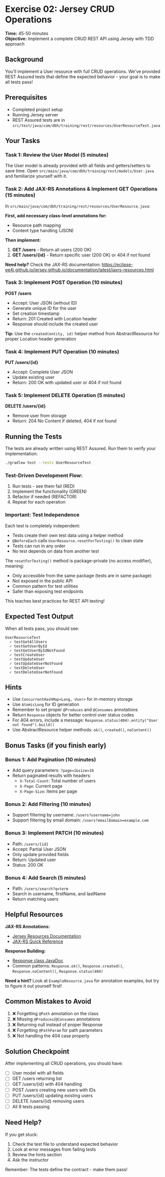 # Exercise 02: Jersey CRUD Operations

**Time:** 45-50 minutes  
**Objective:** Implement a complete CRUD REST API using Jersey with TDD approach

## Background

You'll implement a User resource with full CRUD operations. We've provided REST Assured tests that define the expected behavior - your goal is to make all tests pass!

## Prerequisites

- Completed project setup
- Running Jersey server
- REST Assured tests are in `src/test/java/com/dbh/training/rest/resources/UserResourceTest.java`

## Your Tasks

### Task 1: Review the User Model (5 minutes)

The User model is already provided with all fields and getters/setters to save time.
Open `src/main/java/com/dbh/training/rest/models/User.java` and familiarize yourself with it.

### Task 2: Add JAX-RS Annotations & Implement GET Operations (15 minutes)

In `src/main/java/com/dbh/training/rest/resources/UserResource.java`:

**First, add necessary class-level annotations for:**

- Resource path mapping
- Content type handling (JSON)

**Then implement:**

1. **GET /users** - Return all users (200 OK)
2. **GET /users/{id}** - Return specific user (200 OK) or 404 if not found

**Need help?** Check the JAX-RS documentation:
https://eclipse-ee4j.github.io/jersey.github.io/documentation/latest/jaxrs-resources.html

### Task 3: Implement POST Operation (10 minutes)

**POST /users**

- Accept: User JSON (without ID)
- Generate unique ID for the user
- Set creation timestamp
- Return: 201 Created with Location header
- Response should include the created user

**Tip:** Use the `created(entity, id)` helper method from AbstractResource for proper Location header generation

### Task 4: Implement PUT Operation (10 minutes)

**PUT /users/{id}**

- Accept: Complete User JSON
- Update existing user
- Return: 200 OK with updated user or 404 if not found

### Task 5: Implement DELETE Operation (5 minutes)

**DELETE /users/{id}**

- Remove user from storage
- Return: 204 No Content if deleted, 404 if not found

## Running the Tests

The tests are already written using REST Assured. Run them to verify your implementation:

```bash
./gradlew test --tests UserResourceTest
```

### Test-Driven Development Flow:

1. Run tests - see them fail (RED)
2. Implement the functionality (GREEN)
3. Refactor if needed (REFACTOR)
4. Repeat for each operation

### Important: Test Independence

Each test is completely independent:

- Tests create their own test data using a helper method
- `@BeforeEach` calls `UserResource.resetForTesting()` to clean state
- Tests can run in any order
- No test depends on data from another test

The `resetForTesting()` method is package-private (no access modifier), meaning:

- Only accessible from the same package (tests are in same package)
- Not exposed in the public API
- Common pattern for test utilities
- Safer than exposing test endpoints

This teaches best practices for REST API testing!

## Expected Test Output

When all tests pass, you should see:

```
UserResourceTest
  ✓ testGetAllUsers
  ✓ testGetUserById
  ✓ testGetUserByIdNotFound
  ✓ testCreateUser
  ✓ testUpdateUser
  ✓ testUpdateUserNotFound
  ✓ testDeleteUser
  ✓ testDeleteUserNotFound
```

## Hints

- Use `ConcurrentHashMap<Long, User>` for in-memory storage
- Use `AtomicLong` for ID generation
- Remember to set proper `@Produces` and `@Consumes` annotations
- Return `Response` objects for better control over status codes
- For 404 errors, include a message: `Response.status(404).entity("User not found").build()`
- Use AbstractResource helper methods: `ok()`, `created()`, `noContent()`

## Bonus Tasks (if you finish early)

### Bonus 1: Add Pagination (10 minutes)

- Add query parameters: `?page=1&size=10`
- Return paginated results with headers:
  - `X-Total-Count`: Total number of users
  - `X-Page`: Current page
  - `X-Page-Size`: Items per page

### Bonus 2: Add Filtering (10 minutes)

- Support filtering by username: `/users?username=john`
- Support filtering by email domain: `/users?emailDomain=example.com`

### Bonus 3: Implement PATCH (10 minutes)

- Path: `/users/{id}`
- Accept: Partial User JSON
- Only update provided fields
- Return: Updated user
- Status: 200 OK

### Bonus 4: Add Search (5 minutes)

- Path: `/users/search?q=term`
- Search in username, firstName, and lastName
- Return matching users

## Helpful Resources

**JAX-RS Annotations:**

- [Jersey Resources Documentation](https://eclipse-ee4j.github.io/jersey.github.io/documentation/latest/jaxrs-resources.html)
- [JAX-RS Quick Reference](https://docs.oracle.com/javaee/7/tutorial/jaxrs002.htm)

**Response Building:**

- [Response class JavaDoc](https://docs.oracle.com/javaee/7/api/javax/ws/rs/core/Response.html)
- Common patterns: `Response.ok()`, `Response.created()`, `Response.noContent()`, `Response.status(404)`

**Need a hint?**
Look at `ExampleResource.java` for annotation examples, but try to figure it out yourself first!

## Common Mistakes to Avoid

1. ❌ Forgetting `@Path` annotation on the class
2. ❌ Missing `@Produces`/`@Consumes` annotations
3. ❌ Returning null instead of proper Response
4. ❌ Forgetting `@PathParam` for path parameters
5. ❌ Not handling the 404 case properly

## Solution Checkpoint

After implementing all CRUD operations, you should have:

- [ ] User model with all fields
- [ ] GET /users returning list
- [ ] GET /users/{id} with 404 handling
- [ ] POST /users creating new users with IDs
- [ ] PUT /users/{id} updating existing users
- [ ] DELETE /users/{id} removing users
- [ ] All 8 tests passing

## Need Help?

If you get stuck:

1. Check the test file to understand expected behavior
2. Look at error messages from failing tests
3. Review the hints section
4. Ask the instructor

Remember: The tests define the contract - make them pass!
